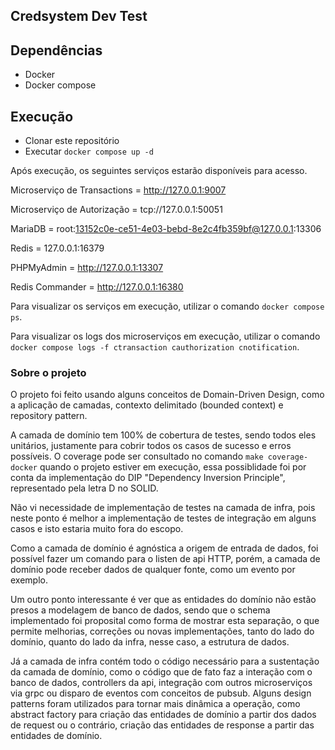 ## Credsystem Dev Test

## Dependências

* Docker
* Docker compose

## Execução

* Clonar este repositório
* Executar `docker compose up -d`

Após execução, os seguintes serviços estarão disponíveis para acesso.

Microserviço de Transactions = http://127.0.0.1:9007

Microserviço de Autorização = tcp://127.0.0.1:50051

MariaDB = root:13152c0e-ce51-4e03-bebd-8e2c4fb359bf@127.0.0.1:13306

Redis = 127.0.0.1:16379

PHPMyAdmin = http://127.0.0.1:13307

Redis Commander = http://127.0.0.1:16380

Para visualizar os serviços em execução, utilizar o comando `docker compose ps`.

Para visualizar os logs dos microserviços em execução, utilizar o comando `docker compose logs -f ctransaction cauthorization cnotification`.

### Sobre o projeto

O projeto foi feito usando alguns conceitos de Domain-Driven Design, como a aplicação de camadas, contexto delimitado (bounded context) e repository pattern.

A camada de domínio tem 100% de cobertura de testes, sendo todos eles unitários, justamente para cobrir todos os casos de sucesso e erros possíveis. O coverage pode ser consultado no comando `make coverage-docker` quando o projeto estiver em execução, essa possiblidade foi por conta da implementação do DIP "Dependency Inversion Principle", representado pela letra D no SOLID.

Não vi necessidade de implementação de testes na camada de infra, pois neste ponto é melhor a implementação de testes de integração em alguns casos e isto estaria muito fora do escopo.

Como a camada de domínio é agnóstica a origem de entrada de dados, foi possível fazer um comando para o listen de api HTTP, porém, a camada de domínio pode receber dados de qualquer fonte, como um evento por exemplo.

Um outro ponto interessante é ver que as entidades do domínio não estão presos a modelagem de banco de dados, sendo que o schema implementado foi proposital como forma de mostrar esta separação, o que permite melhorias, correções ou novas implementações, tanto do lado do domínio, quanto do lado da infra, nesse caso, a estrutura de dados.

Já a camada de infra contém todo o código necessário para a sustentação da camada de domínio, como o código que de fato faz a interação com o banco de dados, controllers da api, integração com outros microserviços via grpc ou disparo de eventos com conceitos de pubsub. Alguns design patterns foram utilizados para tornar mais dinâmica a operação, como abstract factory para criação das entidades de domínio a partir dos dados de request ou o contrário, criação das entidades de response a partir das entidades de domínio.

